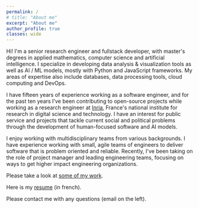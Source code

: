 ```yaml
---
permalink: /
# title: "About me"
excerpt: "About me"
author_profile: true
classes: wide
---
```


Hi! I'm a senior research engineer and fullstack developer, with master's degrees in applied mathematics, computer science and artificial intelligence. I specialize in developing data analysis & visualization tools as well as AI / ML models, mostly with Python and JavaScript frameworks. My areas of expertise also include databases, data processing tools, cloud computing and DevOps.

I have fifteen years of experience working as a software engineer, and for the past ten years I’ve been contributing to open-source projects while working as a research engineer at [Inria](https://inria.fr/en), France's national institute for research in digital science and technology. I have an interest for public service and projects that tackle current social and political problems through the development of human-focused software and AI models.

I enjoy working with multidisciplinary teams from various backgrounds. I have experience working with small, agile teams of engineers to deliver software that is problem oriented and reliable. Recently, I've been taking on the role of project manager and leading engineering teams, focusing on ways to get higher impact engineering organizations.

Please take a look at [some of my work](/work).

Here is my [resume](/assets/files/cv-jrenault-2022.pdf) (in french).

Please contact me with any questions (email on the left).
